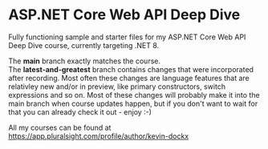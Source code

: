 # ASP.NET Core Web API Deep Dive
Fully functioning sample and starter files for my ASP.NET Core Web API Deep Dive course, currently targeting .NET 8.

The **main** branch exactly matches the course.  
The **latest-and-greatest** branch contains changes that were incorporated after recording.  Most often these changes are language features that are relativley new and/or in preview, like primary constructors, switch expressions and so on.  Most of these changes will probably make it into the main branch when course updates happen, but if you don't want to wait for that you can already check it out - enjoy :-)

All my courses can be found at https://app.pluralsight.com/profile/author/kevin-dockx
